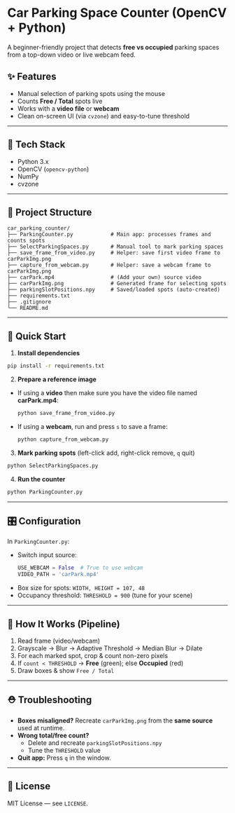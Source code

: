 # Car Parking Space Counter (OpenCV + Python)

A beginner-friendly project that detects **free vs occupied** parking spaces from a top-down video or live webcam feed.

## ✨ Features
- Manual selection of parking spots using the mouse
- Counts **Free / Total** spots live
- Works with a **video file** or **webcam**
- Clean on-screen UI (via `cvzone`) and easy-to-tune threshold

---

## 🧰 Tech Stack
- Python 3.x
- OpenCV (`opencv-python`)
- NumPy
- cvzone

---

## 📂 Project Structure
```
car_parking_counter/
├── ParkingCounter.py            # Main app: processes frames and counts spots
├── SelectParkingSpaces.py       # Manual tool to mark parking spaces
├── save_frame_from_video.py     # Helper: save first video frame to carParkImg.png
├── capture_from_webcam.py       # Helper: save a webcam frame to carParkImg.png
├── carPark.mp4                  # (Add your own) source video
├── carParkImg.png               # Generated frame for selecting spots
├── parkingSlotPositions.npy     # Saved/loaded spots (auto-created)
├── requirements.txt
├── .gitignore
└── README.md
```

---

## 🚀 Quick Start

1) **Install dependencies**
```bash
pip install -r requirements.txt
```

2) **Prepare a reference image**
- If using a **video** then make sure you have the video file named **carPark.mp4**:
  ```bash
  python save_frame_from_video.py
  ```
- If using a **webcam**, run and press `s` to save a frame:
  ```bash
  python capture_from_webcam.py
  ```

3) **Mark parking spots** (left-click add, right-click remove, `q` quit)
```bash
python SelectParkingSpaces.py
```

4) **Run the counter**
```bash
python ParkingCounter.py
```

---

## 🎛️ Configuration

In `ParkingCounter.py`:
- Switch input source:
  ```python
  USE_WEBCAM = False  # True to use webcam
  VIDEO_PATH = 'carPark.mp4'
  ```
- Box size for spots: `WIDTH, HEIGHT = 107, 48`
- Occupancy threshold: `THRESHOLD = 900` (tune for your scene)

---

## 🧪 How It Works (Pipeline)
1. Read frame (video/webcam)
2. Grayscale → Blur → Adaptive Threshold → Median Blur → Dilate
3. For each marked spot, crop & count non-zero pixels
4. If `count < THRESHOLD` → **Free** (green); else **Occupied** (red)
5. Draw boxes & show `Free / Total`

---

## ⛑️ Troubleshooting
- **Boxes misaligned?** Recreate `carParkImg.png` from the **same source** used at runtime.
- **Wrong total/free count?**
  - Delete and recreate `parkingSlotPositions.npy`
  - Tune the `THRESHOLD` value
- **Quit app:** Press `q` in the window.

---

## 📄 License
MIT License — see `LICENSE`.
